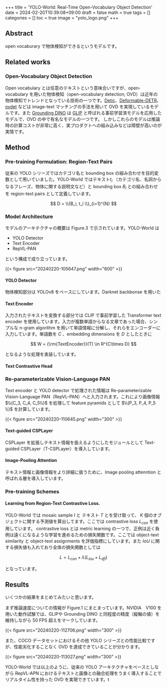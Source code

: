 +++
title = 'YOLO-World: Real-Time Open-Vocabulary Object Detection'
date = 2024-02-20T10:39:08+09:00
draft = false
math = true
tags = []
categories = []
toc = true
image = "yolo_logo.png"
+++


## Abstract

open vocaburary で物体検知ができるというモデルです。


## Related works

### Open-Vocabulary Object Detection

Open vocabulary とは任意のテキストという意味合いですが、open-vocabulary を用いた物体検知（open-vocabulary detection; OVD）は近年の物体検知でトレンドとなっている技術の一つです。[Detic](https://arxiv.org/pdf/2201.02605.pdf)、[Deformable-DETR](https://arxiv.org/pdf/2010.04159.pdf)、[ovdet](https://arxiv.org/pdf/2302.13996.pdf) などは image-text マッチングの手法を用いて OVD を実現しているモデルです。また [Grounding DINO](https://arxiv.org/abs/2303.05499) は [GLIP](https://arxiv.org/pdf/2112.03857.pdf) と呼ばれる事前学習済モデルを応用したモデルで、OVD の中で有名なモデルの一つです。
しかしこれらのモデルは推論時の計算コストが非常に高く、実プロダクトへの組み込みなどは障壁が高いのが実情です。


## Method

### Pre-training Formulation: Region-Text Pairs

従来の YOLO シリーズではカテゴリ名と bounding box の組み合わせを目的変数として用いていました。YOLO-World ではテキスト$t_i$ （カテゴリ名、名詞からなるフレーズ、物体に関する説明文など）と bounding box $B_i$ との組み合わせを region-text pairs として定義しています。

$$
D = \\{B_i, t_i \\}_{i=1}^{N}
$$



### Model Architecture

モデルのアーキテクチャの概要は Figure.3 で示されています。YOLO-World は

- YOLO Detector
- Text Encoder
- RepVL-PAN

という構成で成り立っています。

{{< figure src="20240220-105647.png" width="600" >}} 



#### YOLO Detector


物体検知部分は YOLOv8 をベースにしています。Darknet backbonse を用いた



#### Text Encoder

入力されたテキストを変換する部分では CLIP で事前学習した Transformer text encoder を使用しています。入力が複数単語からなる文章であった場合、シンプルな n-gram algorithm を用いて単語情報に分解し、それらをエンコーダーに入力しています。単語数を $C$ 、embedding dimensions を $D$ としたときに

$$
W = {\rm{TextEncoder}}(T) \in R^{C\times D}
$$

となるような処理を実装しています。


#### Text Contrastive Head



### Re-parameterizable Vision-Language PAN


Text encoder と YOLO detector で処理された情報は Re-parameterizable Vision-Language PAN（RepVL-PAN）へと入力されます。これにより画像情報 $\\{C_3, C_4, C_5\\}$ を処理して feature pyramids として $\\{P_3, P_4, P_5 \\}$ を計算しています。

{{< figure src="20240220-110645.png" width="300" >}} 



#### Text-guided CSPLayer

CSPLayer を拡張しテキスト情報を扱えるようにしたモジュールとして Text-guided CSPLayer（T-CSPLayer）を導入しています。


#### Image-Pooling Attention 

テキスト情報と画像情報をより詳細に扱うために、Image pooling attenntion と呼ばれる層を導入しています。



### Pre-training Schemes

#### Learning from Region-Text Contrastive Loss.

YOLO-World では mosaic sample $I$ と テキスト $T$ とを受け取って、 $K$ 個のオブジェクトに関する予測値を算出してます。ここでは contrastive loss $L_{con}$ を使用しています。
contrastive loss とは metric learning の一つで、正例は近く負例は遠くになるような学習を進めるための損失関数です。ここでは object-text similarity と object-text assignments を評価指標にしています。また $IoU$ に関する損失値も入れており全体の損失関数としては

$$
L = L_{con} + \lambda (L_{iou} + L_{dfl})
$$

となっています。



## Results


いくつかの結果をまとめてみたいと思います。

まず推論速度についての情報が Figure.1 にまとまっています。NVIDIA　V100 を用いた動作試験では、GLIPや Grounding DINO と同程度の精度（縦軸の値）を維持しながら 50 FPS 超えをマークしています。


{{< figure src="20240220-112706.png" width="300" >}} 


また、COCO データセットにおけるその他 YOLO シリーズとの性能比較ですが、性能劣化することなく OVD を達成できていることが分かります。

{{< figure src="20240220-113027.png" width="300" >}} 


YOLO-World では以上のように、従来の YOLO アーキテクチャをベースとしながら RepVL-APN におけるテキストと画像との融合処理をうまく導入することでリアルタイム性を持った OVD を実現できています。t 

